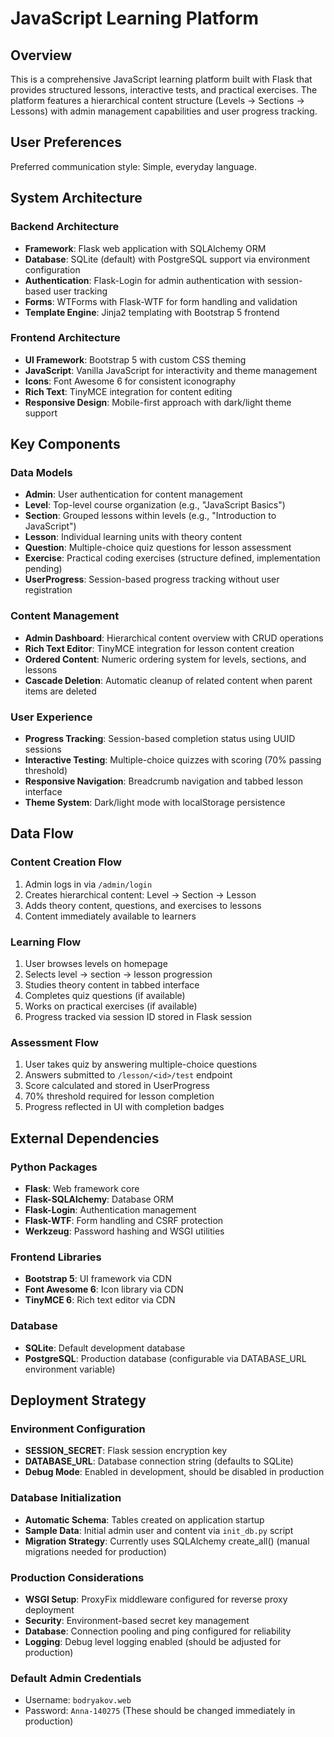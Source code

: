 # JavaScript Learning Platform

## Overview

This is a comprehensive JavaScript learning platform built with Flask that provides structured lessons, interactive tests, and practical exercises. The platform features a hierarchical content structure (Levels → Sections → Lessons) with admin management capabilities and user progress tracking.

## User Preferences

Preferred communication style: Simple, everyday language.

## System Architecture

### Backend Architecture
- **Framework**: Flask web application with SQLAlchemy ORM
- **Database**: SQLite (default) with PostgreSQL support via environment configuration
- **Authentication**: Flask-Login for admin authentication with session-based user tracking
- **Forms**: WTForms with Flask-WTF for form handling and validation
- **Template Engine**: Jinja2 templating with Bootstrap 5 frontend

### Frontend Architecture
- **UI Framework**: Bootstrap 5 with custom CSS theming
- **JavaScript**: Vanilla JavaScript for interactivity and theme management
- **Icons**: Font Awesome 6 for consistent iconography
- **Rich Text**: TinyMCE integration for content editing
- **Responsive Design**: Mobile-first approach with dark/light theme support

## Key Components

### Data Models
- **Admin**: User authentication for content management
- **Level**: Top-level course organization (e.g., "JavaScript Basics")
- **Section**: Grouped lessons within levels (e.g., "Introduction to JavaScript")
- **Lesson**: Individual learning units with theory content
- **Question**: Multiple-choice quiz questions for lesson assessment
- **Exercise**: Practical coding exercises (structure defined, implementation pending)
- **UserProgress**: Session-based progress tracking without user registration

### Content Management
- **Admin Dashboard**: Hierarchical content overview with CRUD operations
- **Rich Text Editor**: TinyMCE integration for lesson content creation
- **Ordered Content**: Numeric ordering system for levels, sections, and lessons
- **Cascade Deletion**: Automatic cleanup of related content when parent items are deleted

### User Experience
- **Progress Tracking**: Session-based completion status using UUID sessions
- **Interactive Testing**: Multiple-choice quizzes with scoring (70% passing threshold)
- **Responsive Navigation**: Breadcrumb navigation and tabbed lesson interface
- **Theme System**: Dark/light mode with localStorage persistence

## Data Flow

### Content Creation Flow
1. Admin logs in via `/admin/login`
2. Creates hierarchical content: Level → Section → Lesson
3. Adds theory content, questions, and exercises to lessons
4. Content immediately available to learners

### Learning Flow
1. User browses levels on homepage
2. Selects level → section → lesson progression
3. Studies theory content in tabbed interface
4. Completes quiz questions (if available)
5. Works on practical exercises (if available)
6. Progress tracked via session ID stored in Flask session

### Assessment Flow
1. User takes quiz by answering multiple-choice questions
2. Answers submitted to `/lesson/<id>/test` endpoint
3. Score calculated and stored in UserProgress
4. 70% threshold required for lesson completion
5. Progress reflected in UI with completion badges

## External Dependencies

### Python Packages
- **Flask**: Web framework core
- **Flask-SQLAlchemy**: Database ORM
- **Flask-Login**: Authentication management
- **Flask-WTF**: Form handling and CSRF protection
- **Werkzeug**: Password hashing and WSGI utilities

### Frontend Libraries
- **Bootstrap 5**: UI framework via CDN
- **Font Awesome 6**: Icon library via CDN
- **TinyMCE 6**: Rich text editor via CDN

### Database
- **SQLite**: Default development database
- **PostgreSQL**: Production database (configurable via DATABASE_URL environment variable)

## Deployment Strategy

### Environment Configuration
- **SESSION_SECRET**: Flask session encryption key
- **DATABASE_URL**: Database connection string (defaults to SQLite)
- **Debug Mode**: Enabled in development, should be disabled in production

### Database Initialization
- **Automatic Schema**: Tables created on application startup
- **Sample Data**: Initial admin user and content via `init_db.py` script
- **Migration Strategy**: Currently uses SQLAlchemy create_all() (manual migrations needed for production)

### Production Considerations
- **WSGI Setup**: ProxyFix middleware configured for reverse proxy deployment
- **Security**: Environment-based secret key management
- **Database**: Connection pooling and ping configured for reliability
- **Logging**: Debug level logging enabled (should be adjusted for production)

### Default Admin Credentials
- Username: `bodryakov.web`
- Password: `Anna-140275`
(These should be changed immediately in production)